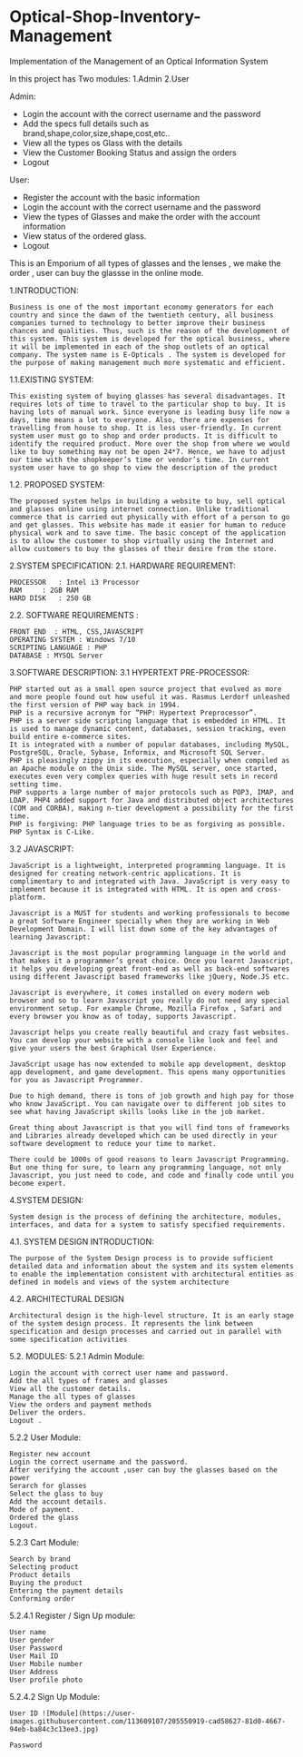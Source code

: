 # Optical-Shop-Inventory-Management
Implementation of the Management of an Optical Information System

In this project has Two modules:
 1.Admin
 2.User

Admin:
 * Login the account with the correct username and the password
 * Add the specs full details such as brand,shape,color,size,shape,cost,etc..
 * View all the types os Glass with the details
 * View the Customer Booking Status and assign the orders
 * Logout

User:
 * Register the account with the basic information
 * Login the account with the correct username and the password
 * View the types of Glasses and make the order with the account information
 * View status of the ordered glass.
 * Logout



This is an Emporium of all types of glasses and the lenses , we make the order , user can buy the glassse in the online mode.

1.INTRODUCTION:

 	Business is one of the most important economy generators for each country and since the dawn of the twentieth century, all business companies turned to technology to better improve their business chances and qualities. Thus, such is the reason of the development of this system. This system is developed for the optical business, where it will be implemented in each of the shop outlets of an optical company. The system name is E-Opticals . The system is developed for the purpose of making management much more systematic and efficient.

1.1.EXISTING SYSTEM:

	This existing system of buying glasses has several disadvantages. It requires lots of time to travel to the particular shop to buy. It is having lots of manual work. Since everyone is leading busy life now a days, time means a lot to everyone. Also, there are expenses for travelling from house to shop. It is less user-friendly. In current system user must go to shop and order products. It is difficult to identify the required product. More over the shop from where we would like to buy something may not be open 24*7. Hence, we have to adjust our time with the shopkeeper’s time or vendor’s time. In current system user have to go shop to view the description of the product

1.2. PROPOSED SYSTEM:

	The proposed system helps in building a website to buy, sell optical and glasses online using internet connection. Unlike traditional commerce that is carried out physically with effort of a person to go and get glasses. This website has made it easier for human to reduce physical work and to save time. The basic concept of the application is to allow the customer to shop virtually using the Internet and allow customers to buy the glasses of their desire from the store.



2.SYSTEM SPECIFICATION:
2.1. HARDWARE REQUIREMENT:

	PROCESSOR   : Intel i3 Processor 
	RAM	    : 2GB RAM 
	HARD DISK   : 250 GB 
2.2. SOFTWARE REQUIREMENTS :

	FRONT END  : HTML, CSS,JAVASCRIPT 
	OPERATING SYSTEM : Windows 7/10 
	SCRIPTING LANGUAGE : PHP 
	DATABASE : MYSQL Server



3.SOFTWARE DESCRIPTION:
3.1 HYPERTEXT PRE-PROCESSOR:

	PHP started out as a small open source project that evolved as more and more people found out how useful it was. Rasmus Lerdorf unleashed the first version of PHP way back in 1994.
	PHP is a recursive acronym for “PHP: Hypertext Preprocessor”.
	PHP is a server side scripting language that is embedded in HTML. It is used to manage dynamic content, databases, session tracking, even build entire e-commerce sites.
	It is integrated with a number of popular databases, including MySQL, PostgreSQL, Oracle, Sybase, Informix, and Microsoft SQL Server.
	PHP is pleasingly zippy in its execution, especially when compiled as an Apache module on the Unix side. The MySQL server, once started, executes even very complex queries with huge result sets in record setting time.
	PHP supports a large number of major protocols such as POP3, IMAP, and LDAP. PHP4 added support for Java and distributed object architectures (COM and CORBA), making n-tier development a possibility for the first time.
	PHP is forgiving: PHP language tries to be as forgiving as possible.
	PHP Syntax is C-Like.

3.2 JAVASCRIPT:

	JavaScript is a lightweight, interpreted programming language. It is designed for creating network-centric applications. It is complimentary to and integrated with Java. JavaScript is very easy to implement because it is integrated with HTML. It is open and cross-platform.

	Javascript is a MUST for students and working professionals to become a great Software Engineer specially when they are working in Web Development Domain. I will list down some of the key advantages of learning Javascript:

	Javascript is the most popular programming language in the world and that makes it a programmer’s great choice. Once you learnt Javascript, it helps you developing great front-end as well as back-end softwares using different Javascript based frameworks like jQuery, Node.JS etc.

	Javascript is everywhere, it comes installed on every modern web browser and so to learn Javascript you really do not need any special environment setup. For example Chrome, Mozilla Firefox , Safari and every browser you know as of today, supports Javascript.

	Javascript helps you create really beautiful and crazy fast websites. You can develop your website with a console like look and feel and give your users the best Graphical User Experience.

	JavaScript usage has now extended to mobile app development, desktop app development, and game development. This opens many opportunities for you as Javascript Programmer.

	Due to high demand, there is tons of job growth and high pay for those who know JavaScript. You can navigate over to different job sites to see what having JavaScript skills looks like in the job market.

	Great thing about Javascript is that you will find tons of frameworks and Libraries already developed which can be used directly in your software development to reduce your time to market.

	There could be 1000s of good reasons to learn Javascript Programming. But one thing for sure, to learn any programming language, not only Javascript, you just need to code, and code and finally code until you become expert.



4.SYSTEM DESIGN:

	System design is the process of defining the architecture, modules, interfaces, and data for a system to satisfy specified requirements. 
4.1. SYSTEM DESIGN INTRODUCTION:

	The purpose of the System Design process is to provide sufficient detailed data and information about the system and its system elements to enable the implementation consistent with architectural entities as defined in models and views of the system architecture 
4.2. ARCHITECTURAL DESIGN 

	Architectural design is the high-level structure. It is an early stage of the system design process. It represents the link between specification and design processes and carried out in parallel with some specification activities



5.2. MODULES:
5.2.1 Admin Module: 

	Login the account with correct user name and password. 
	Add the all types of frames and glasses 
	View all the customer details. 
	Manage the all types of glasses 
	View the orders and payment methods 
	Deliver the orders. 
	Logout . 

5.2.2 User Module:

	Register new account 
	Login the correct username and the password. 
	After verifying the account ,user can buy the glasses based on the power
	Serarch for glasses
	Select the glass to buy 
	Add the account details. 
	Mode of payment. 
	Ordered the glass 
	Logout.
 


5.2.3 Cart Module:

	Search by brand
	Selecting product
	Product details
	Buying the product
	Entering the payment details
	Conforming order
5.2.4.1 Register / Sign  Up module:

	User name
	User gender
	User Password
	User Mail ID
	User Mobile number
	User Address
	User profile photo

5.2.4.2 Sign Up Module:

	User ID ![Module](https://user-images.githubusercontent.com/113609107/205550919-cad58627-81d0-4667-94eb-ba84c3c13ee3.jpg)

	Password
